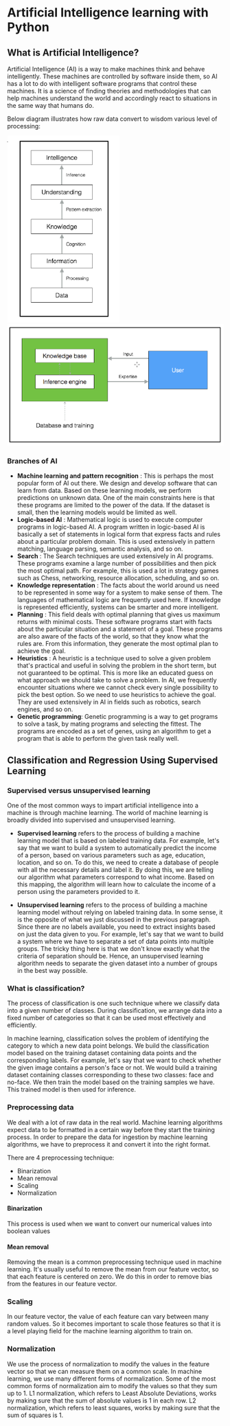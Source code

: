 # Artificial Intelligence learning with Python

## What is Artificial Intelligence?

Artificial Intelligence (AI) is a way to make machines think and behave intelligently. These
machines are controlled by software inside them, so AI has a lot to do with intelligent
software programs that control these machines. It is a science of finding theories and
methodologies that can help machines understand the world and accordingly react to
situations in the same way that humans do.

Below diagram illustrates how raw data convert to wisdom various level of processing:

<img src="img/how raw data gets converted to wisdom through various levels of processing.png"/>

<img src="img/database training.png"/>

### Branches of AI

* **Machine learning and pattern recognition** : This is perhaps the most popular
  form of AI out there. We design and develop software that can learn from data.
  Based on these learning models, we perform predictions on unknown data. One
  of the main constraints here is that these programs are limited to the power of the
  data. If the dataset is small, then the learning models would be limited as well.
* **Logic-based AI** : Mathematical logic is used to execute computer programs in
  logic-based AI. A program written in logic-based AI is basically a set of
  statements in logical form that express facts and rules about a particular problem
  domain. This is used extensively in pattern matching, language parsing, semantic
  analysis, and so on.
* **Search** : The Search techniques are used extensively in AI programs. These
  programs examine a large number of possibilities and then pick the most optimal
  path. For example, this is used a lot in strategy games such as Chess, networking,
  resource allocation, scheduling, and so on.
* **Knowledge representation** : The facts about the world around us need to be
  represented in some way for a system to make sense of them. The languages of
  mathematical logic are frequently used here. If knowledge is represented
  efficiently, systems can be smarter and more intelligent.
* **Planning** : This field deals with optimal planning that gives us maximum returns
  with minimal costs. These software programs start with facts about the particular
  situation and a statement of a goal. These programs are also aware of the facts of
  the world, so that they know what the rules are. From this information, they
  generate the most optimal plan to achieve the goal.
* **Heuristics** : A heuristic is a technique used to solve a given problem that's
  practical and useful in solving the problem in the short term, but not guaranteed
  to be optimal. This is more like an educated guess on what approach we should
  take to solve a problem. In AI, we frequently encounter situations where we
  cannot check every single possibility to pick the best option. So we need to use
  heuristics to achieve the goal. They are used extensively in AI in fields such as
  robotics, search engines, and so on.
* **Genetic programming**: Genetic programming is a way to get programs to solve a
  task, by mating programs and selecting the fittest. The programs are encoded as a
  set of genes, using an algorithm to get a program that is able to perform the given
  task really well.

## Classification and Regression Using Supervised Learning

### Supervised versus unsupervised learning

One of the most common ways to impart artificial intelligence into a machine is through
machine learning. The world of machine learning is broadly divided into supervised and
unsupervised learning.

* **Supervised learning** refers to the process of building a machine learning model that is
  based on labeled training data. For example, let's say that we want to build a system to
  automatically predict the income of a person, based on various parameters such as age,
  education, location, and so on. To do this, we need to create a database of people with all
  the necessary details and label it. By doing this, we are telling our algorithm what
  parameters correspond to what income. Based on this mapping, the algorithm will learn
  how to calculate the income of a person using the parameters provided to it.

* **Unsupervised learning** refers to the process of building a machine learning model without
  relying on labeled training data. In some sense, it is the opposite of what we just discussed
  in the previous paragraph. Since there are no labels available, you need to extract insights
  based on just the data given to you. For example, let's say that we want to build a system
  where we have to separate a set of data points into multiple groups. The tricky thing here is
  that we don't know exactly what the criteria of separation should be. Hence, an
  unsupervised learning algorithm needs to separate the given dataset into a number of
  groups in the best way possible.

### What is classification?

The process of classification is one such technique where we classify data into a given number of classes.
During classification, we arrange data into a fixed number of categories so that it can be
used most effectively and efficiently.

In machine learning, classification solves the problem of identifying the category to which a
new data point belongs. We build the classification model based on the training dataset
containing data points and the corresponding labels. For example, let's say that we want to
check whether the given image contains a person's face or not. We would build a training
dataset containing classes corresponding to these two classes: face and no-face. We then
train the model based on the training samples we have. This trained model is then used for
inference.

### Preprocessing data

We deal with a lot of raw data in the real world. Machine learning algorithms expect data to
be formatted in a certain way before they start the training process. In order to prepare the
data for ingestion by machine learning algorithms, we have to preprocess it and convert it
into the right format.

There are 4 preprocessing technique:

* Binarization
* Mean removal
* Scaling
* Normalization

#### Binarization

This process is used when we want to convert our numerical values into boolean values

#### Mean removal

Removing the mean is a common preprocessing technique used in machine learning. It's
usually useful to remove the mean from our feature vector, so that each feature is centered
on zero. We do this in order to remove bias from the features in our feature vector.

### Scaling

In our feature vector, the value of each feature can vary between many random values. So it
becomes important to scale those features so that it is a level playing field for the machine
learning algorithm to train on.

### Normalization

We use the process of normalization to modify the values in the feature vector so that we
can measure them on a common scale. In machine learning, we use many different forms of
normalization. Some of the most common forms of normalization aim to modify the values
so that they sum up to 1. L1 normalization, which refers to Least Absolute Deviations,
works by making sure that the sum of absolute values is 1 in each row. L2 normalization,
which refers to least squares, works by making sure that the sum of squares is 1.